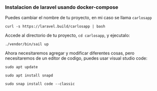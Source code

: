 ### Instalacion de laravel usando docker-compose
Puedes cambiar el nombre de tu proyecto, en mi caso se llama `carlosapp`

~~~
curl -s https://laravel.build/carlosapp | bash
~~~
Accede al directorio de tu proyecto, `cd carlosapp`, y ejecutalo:
~~~
./vendor/bin/sail up
~~~

Ahora necesitaremos agregar y modificar diferentes cosas, pero necesitaremos de un editor de codigo, puedes usar visual studio code:

~~~
sudo apt update
~~~
~~~
sudo apt install snapd
~~~
~~~
sudo snap install code --classic
~~~


